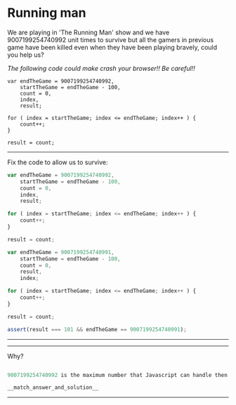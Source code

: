 # Running man
We are playing in 'The Running Man' show and we have 9007199254740992 unit times to survive but all the gamers in previous game have been killed even when they have been playing bravely, could you help us?

*The following code could make crash your browser!! Be careful!!*
```
var endTheGame = 9007199254740992,
    startTheGame = endTheGame - 100,
    count = 0,
    index,
    result;

for ( index = startTheGame; index <= endTheGame; index++ ) {
    count++;
}

result = count;
```

---
Fix the code to allow us to survive:
```js
var endTheGame = 9007199254740992,
    startTheGame = endTheGame - 100,
    count = 0,
    index,
    result;

for ( index = startTheGame; index <= endTheGame; index++ ) {
    count++;
}

result = count;
```

```js
var endTheGame = 9007199254740991,
    startTheGame = endTheGame - 100,
    count = 0,
    result,
    index;

for ( index = startTheGame; index <= endTheGame; index++ ) {
    count++;
}

result = count;
```

```js
assert(result === 101 && endTheGame == 9007199254740991);
```

---

---
Why?
```js

```
```js
9007199254740992 is the maximum number that Javascript can handle then it is unable to manage due to the overflow issue, then the most easy way to do it is decrement the number in one to allow Javascript to work with it.
```
```js
__match_answer_and_solution__
```
---